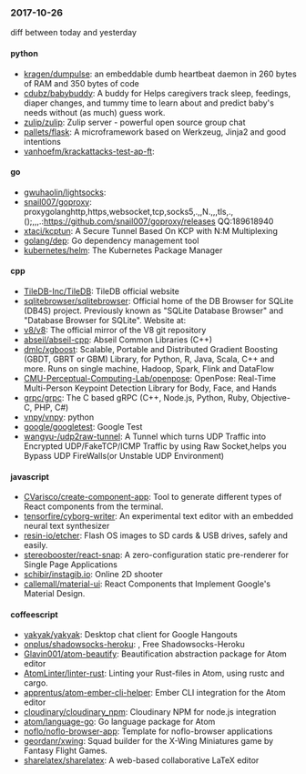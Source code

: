 ### 2017-10-26
diff between today and yesterday

#### python
* [kragen/dumpulse](https://github.com/kragen/dumpulse): an embeddable dumb heartbeat daemon in 260 bytes of RAM and 350 bytes of code
* [cdubz/babybuddy](https://github.com/cdubz/babybuddy): A buddy for  Helps caregivers track sleep, feedings, diaper changes, and tummy time to learn about and predict baby's needs without (as much) guess work.
* [zulip/zulip](https://github.com/zulip/zulip): Zulip server - powerful open source group chat
* [pallets/flask](https://github.com/pallets/flask): A microframework based on Werkzeug, Jinja2 and good intentions
* [vanhoefm/krackattacks-test-ap-ft](https://github.com/vanhoefm/krackattacks-test-ap-ft): 

#### go
* [gwuhaolin/lightsocks](https://github.com/gwuhaolin/lightsocks): 
* [snail007/goproxy](https://github.com/snail007/goproxy): proxygolanghttp,https,websocket,tcp,socks5,.,,N.,,,tls,.,();,,,.:https://github.com/snail007/goproxy/releases QQ:189618940
* [xtaci/kcptun](https://github.com/xtaci/kcptun): A Secure Tunnel Based On KCP with N:M Multiplexing
* [golang/dep](https://github.com/golang/dep): Go dependency management tool
* [kubernetes/helm](https://github.com/kubernetes/helm): The Kubernetes Package Manager

#### cpp
* [TileDB-Inc/TileDB](https://github.com/TileDB-Inc/TileDB): TileDB official website
* [sqlitebrowser/sqlitebrowser](https://github.com/sqlitebrowser/sqlitebrowser): Official home of the DB Browser for SQLite (DB4S) project. Previously known as "SQLite Database Browser" and "Database Browser for SQLite". Website at:
* [v8/v8](https://github.com/v8/v8): The official mirror of the V8 git repository
* [abseil/abseil-cpp](https://github.com/abseil/abseil-cpp): Abseil Common Libraries (C++)
* [dmlc/xgboost](https://github.com/dmlc/xgboost): Scalable, Portable and Distributed Gradient Boosting (GBDT, GBRT or GBM) Library, for Python, R, Java, Scala, C++ and more. Runs on single machine, Hadoop, Spark, Flink and DataFlow
* [CMU-Perceptual-Computing-Lab/openpose](https://github.com/CMU-Perceptual-Computing-Lab/openpose): OpenPose: Real-Time Multi-Person Keypoint Detection Library for Body, Face, and Hands
* [grpc/grpc](https://github.com/grpc/grpc): The C based gRPC (C++, Node.js, Python, Ruby, Objective-C, PHP, C#)
* [vnpy/vnpy](https://github.com/vnpy/vnpy): python
* [google/googletest](https://github.com/google/googletest): Google Test
* [wangyu-/udp2raw-tunnel](https://github.com/wangyu-/udp2raw-tunnel): A Tunnel which turns UDP Traffic into Encrypted UDP/FakeTCP/ICMP Traffic by using Raw Socket,helps you Bypass UDP FireWalls(or Unstable UDP Environment)

#### javascript
* [CVarisco/create-component-app](https://github.com/CVarisco/create-component-app): Tool to generate different types of React components from the terminal.
* [tensorfire/cyborg-writer](https://github.com/tensorfire/cyborg-writer): An experimental text editor with an embedded neural text synthesizer
* [resin-io/etcher](https://github.com/resin-io/etcher): Flash OS images to SD cards & USB drives, safely and easily.
* [stereobooster/react-snap](https://github.com/stereobooster/react-snap): A zero-configuration static pre-renderer for Single Page Applications
* [schibir/instagib.io](https://github.com/schibir/instagib.io): Online 2D shooter
* [callemall/material-ui](https://github.com/callemall/material-ui): React Components that Implement Google's Material Design.

#### coffeescript
* [yakyak/yakyak](https://github.com/yakyak/yakyak): Desktop chat client for Google Hangouts
* [onplus/shadowsocks-heroku](https://github.com/onplus/shadowsocks-heroku): , Free Shadowsocks-Heroku
* [Glavin001/atom-beautify](https://github.com/Glavin001/atom-beautify):  Beautification abstraction package for Atom editor
* [AtomLinter/linter-rust](https://github.com/AtomLinter/linter-rust): Linting your Rust-files in Atom, using rustc and cargo.
* [apprentus/atom-ember-cli-helper](https://github.com/apprentus/atom-ember-cli-helper): Ember CLI integration for the Atom editor
* [cloudinary/cloudinary_npm](https://github.com/cloudinary/cloudinary_npm): Cloudinary NPM for node.js integration
* [atom/language-go](https://github.com/atom/language-go): Go language package for Atom
* [noflo/noflo-browser-app](https://github.com/noflo/noflo-browser-app): Template for noflo-browser applications
* [geordanr/xwing](https://github.com/geordanr/xwing): Squad builder for the X-Wing Miniatures game by Fantasy Flight Games.
* [sharelatex/sharelatex](https://github.com/sharelatex/sharelatex): A web-based collaborative LaTeX editor
